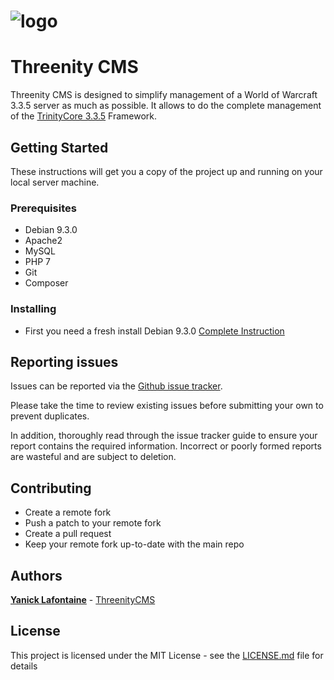 # ![logo](https://ibb.co/h3Raqx)

# Threenity CMS

Threenity CMS is designed to simplify management of a World of Warcraft 3.3.5 server as much as possible. It allows to do the complete management of the [TrinityCore 3.3.5](https://github.com/TrinityCore/TrinityCore/tree/3.3.5) Framework.

## Getting Started

These instructions will get you a copy of the project up and running on your local server machine.

### Prerequisites

* Debian 9.3.0
* Apache2
* MySQL
* PHP 7
* Git
* Composer

### Installing

* First you need a fresh install Debian 9.3.0 [Complete Instruction](https://www.howtoforge.com/tutorial/debian-minimal-server/)


## Reporting issues

Issues can be reported via the [Github issue tracker](https://github.com/nicelife90/ThreenityCMS/issues).

Please take the time to review existing issues before submitting your own to prevent duplicates.

In addition, thoroughly read through the issue tracker guide to ensure your report contains the required information. Incorrect or poorly formed reports are wasteful and are subject to deletion.

## Contributing

* Create a remote fork
* Push a patch to your remote fork
* Create a pull request
* Keep your remote fork up-to-date with the main repo

## Authors

**[Yanick Lafontaine](https://github.com/nicelife90)** - [ThreenityCMS](https://github.com/nicelife90/ThreenityCMS)

## License

This project is licensed under the MIT License - see the [LICENSE.md](LICENSE.md) file for details



